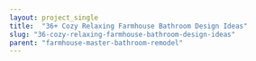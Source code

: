 ```yaml
---
layout: project_single
title:  "36+ Cozy Relaxing Farmhouse Bathroom Design Ideas"
slug: "36-cozy-relaxing-farmhouse-bathroom-design-ideas"
parent: "farmhouse-master-bathroom-remodel"
---
```

 